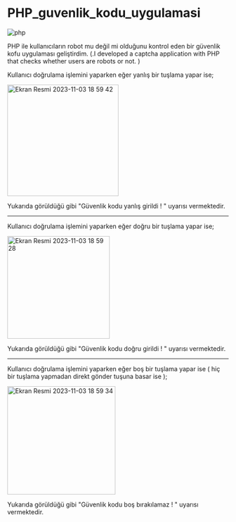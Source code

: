 # PHP_guvenlik_kodu_uygulamasi



![php](https://github.com/dikiciemre/PHP_guvenlik_kodu_uygulamasi/assets/103147965/9d411049-85b2-48aa-9ffd-e99a77dc4971)



PHP ile kullanıcıların robot mu değil mi olduğunu kontrol eden bir güvenlik kofu uygulaması geliştirdim. (.I developed a captcha application with PHP that checks whether users are robots or not. )



Kullanıcı doğrulama işlemini yaparken eğer yanlış bir tuşlama yapar ise;




<img width="253" alt="Ekran Resmi 2023-11-03 18 59 42" src="https://github.com/dikiciemre/PHP_guvenlik_kodu_uygulamasi/assets/103147965/90364c8b-b2cd-4734-b14b-b0f95797257f">

Yukarıda görüldüğü gibi "Güvenlik kodu yanlış girildi ! " uyarısı vermektedir.



***************************************************************************************



Kullanıcı doğrulama işlemini yaparken eğer doğru bir tuşlama yapar ise;




<img width="233" alt="Ekran Resmi 2023-11-03 18 59 28" src="https://github.com/dikiciemre/PHP_guvenlik_kodu_uygulamasi/assets/103147965/e62af819-9fda-4238-af81-cd359719bacd">

Yukarıda görüldüğü gibi "Güvenlik kodu doğru girildi ! " uyarısı vermektedir.





***************************************************************************************




Kullanıcı doğrulama işlemini yaparken eğer boş bir tuşlama yapar ise (  hiç bir tuşlama yapmadan direkt gönder tuşuna basar ise );

<img width="246" alt="Ekran Resmi 2023-11-03 18 59 34" src="https://github.com/dikiciemre/PHP_guvenlik_kodu_uygulamasi/assets/103147965/c4edf1c1-ee1b-4bea-9308-d7971d11c46f">

Yukarıda görüldüğü gibi "Güvenlik kodu boş bırakılamaz ! " uyarısı vermektedir.


